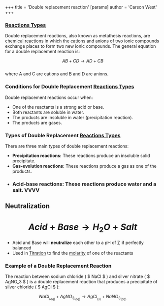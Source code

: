 +++
 title = 'Double replacement reaction'
[params]
	author = 'Carson West'
+++

### [Reactions Types](./../reactions-types/)
Double replacement reactions, also known as metathesis reactions, are [chemical reactions](./../chemical-reactions/) in which the cations and anions of two ionic compounds exchange places to form two new ionic compounds. The general equation for a double replacement reaction is:

 $$  AB + CD → AD + CB
 $$  
where A and C are cations and B and D are anions.

### **Conditions for Double Replacement [Reactions Types](./../reactions-types/)**

Double replacement reactions occur when:

* One of the reactants is a strong acid or base.
* Both reactants are soluble in water.
* The products are insoluble in water (precipitation reaction).
* The products are gases.

### **Types of Double Replacement [Reactions Types](./../reactions-types/)**

There are three main types of double replacement reactions:

* **Precipitation reactions:** These reactions produce an insoluble solid precipitate.
* **Gas-evolution reactions:** These reactions produce a gas as one of the products.
- ### **Acid-base reactions:** These reactions produce water and a salt. VVVV
## Neutralization
#  $$  Acid+Base → H_2O + Salt  $$  

- Acid and Base will **neutralize** each other to a pH of [7](./../7/), if perfectly balanced
- Used in [Titration](./../titration/) to find the [molarity](./../molarity/) of one of the reactants

### **Example of a Double Replacement Reaction**

The reaction between sodium chloride ( $ NaCl $ ) and silver nitrate ( $ AgNO_3 $ ) is a double replacement reaction that produces a precipitate of silver chloride ( $ AgCl $ ):

  $$  NaCl_{_{(aq)}} + AgNO_{3_{(aq)}} → AgCl_{_{(s)}} + NaNO_{3_{(aq)}}  $$  
